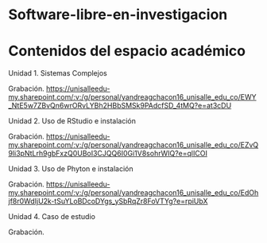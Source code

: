 # Software-libre-en-investigacion

# Contenidos del espacio académico

Unidad 1. Sistemas Complejos

Grabación. https://unisalleedu-my.sharepoint.com/:v:/g/personal/yandreagchacon16_unisalle_edu_co/EWY_NtE5w7ZBvQn6wrORvLYBh2HBbSMSk9PAdcfSD_4tMQ?e=at3cDU

Unidad 2. Uso de RStudio e instalación

Grabación. https://unisalleedu-my.sharepoint.com/:v:/g/personal/yandreagchacon16_unisalle_edu_co/EZvQ9li3pNtLrh9gbFxzQ0UBoI3CJQQ6I0Gi1V8sohrWIQ?e=qlICOI

Unidad 3. Uso de Phyton e instalación

Grabación. https://unisalleedu-my.sharepoint.com/:v:/g/personal/yandreagchacon16_unisalle_edu_co/EdOhjf8r0WdIjU2k-tSuYLoBDcoDYgs_ySbRqZr8FoVTYg?e=rpiUbX

Unidad 4. Caso de estudio

Grabación.
